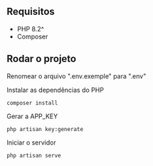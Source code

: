 ## Requisitos

* PHP 8.2^
* Composer

## Rodar o projeto

Renomear o arquivo ".env.exemple" para ".env" <br>

Instalar as dependências do PHP
```
composer install
```
Gerar a APP_KEY
```
php artisan key:generate
```
Iniciar o servidor
```
php artisan serve
```